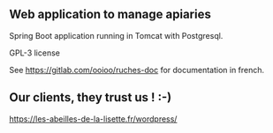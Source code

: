 ## Web application to manage apiaries

Spring Boot application running in Tomcat with Postgresql.

GPL-3 license

See https://gitlab.com/ooioo/ruches-doc for documentation in french.

## Our clients, they trust us !   :-)

https://les-abeilles-de-la-lisette.fr/wordpress/


